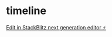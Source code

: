 # timeline

[Edit in StackBlitz next generation editor ⚡️](https://stackblitz.com/~/github.com/ainiabao-cmd/timeline)
